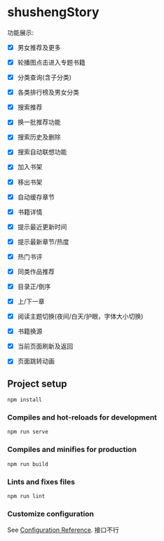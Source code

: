 # shushengStory  
功能展示:
- [x] 男女推荐及更多
- [x] 轮播图点击进入专题书籍
- [x] 分类查询(含子分类)

- [x] 各类排行榜及男女分类
- [x] 搜索推荐
- [x] 换一批推荐功能
- [x] 搜索历史及删除
- [x] 搜索自动联想功能
- [x] 加入书架
- [x] 移出书架

- [x] 自动缓存章节
- [x] 书籍详情
- [x] 提示最近更新时间
- [x] 提示最新章节/热度
- [x] 热门书评
- [x] 同类作品推荐
- [x] 目录正/倒序
- [x] 上/下一章
- [x] 阅读主题切换(夜间/白天/护眼，字体大小切换)
- [x] 书籍换源
- [x] 当前页面刷新及返回
- [x] 页面跳转动画

## Project setup
```
npm install
```

### Compiles and hot-reloads for development
```
npm run serve
```

### Compiles and minifies for production
```
npm run build
```

### Lints and fixes files
```
npm run lint
```

### Customize configuration
See [Configuration Reference](https://cli.vuejs.org/config/).
接口不行
